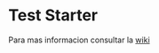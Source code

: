 # Test Starter

Para mas informacion consultar la [wiki](https://github.com/abeldevelop/backend-architecture/wiki/Test-Starter)
